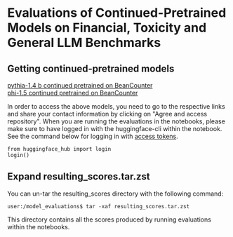 # Evaluations of Continued-Pretrained Models on Financial, Toxicity and General LLM Benchmarks

## Getting continued-pretrained models
[pythia-1.4 b continued pretrained on BeanCounter](https://huggingface.co/bradfordlevy/pythia-1.4b-bc-cp) \
[phi-1.5 continued pretrained on BeanCounter](https://huggingface.co/bradfordlevy/phi-1_5-bc-cp)

In order to access the above models, you need to go to the respective links and share your contact information by clicking on "Agree and access repository". When you are running the evaluations in the notebooks, please make sure to have logged in with the huggingface-cli within the notebook. See the command below for logging in with [access tokens](https://huggingface.co/docs/hub/en/security-tokens).

```
from huggingface_hub import login
login()
```

## Expand resulting_scores.tar.zst
You can un-tar the resulting_scores directory with the following command:
```console
user:/model_evaluations$ tar -xaf resulting_scores.tar.zst
```

This directory contains all the scores produced by running evaluations within the notebooks.
